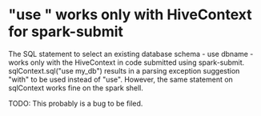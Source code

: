 # "use <dbname>" works only with HiveContext for spark-submit

The SQL statement to select an existing database schema - use dbname - works only with the HiveContext in code submitted using spark-submit. 
sqlContext.sql("use my_db") results in a parsing exception suggestion "with" to be used instead of "use". However, the same statement on sqlContext works fine on the spark shell. 

TODO: This probably is a bug to be filed. 

 
